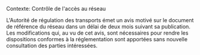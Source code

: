 Contexte: Contrôle de l'accès au réseau

L'Autorité de régulation des transports émet un avis motivé sur le document de référence du réseau dans un délai de deux mois suivant sa publication. Les modifications qui, au vu de cet avis, sont nécessaires pour rendre les dispositions conformes à la réglementation sont apportées sans nouvelle consultation des parties intéressées.